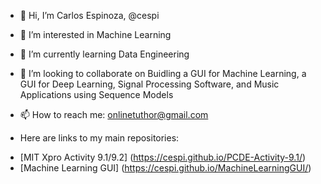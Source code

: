- 👋 Hi, I’m Carlos Espinoza, @cespi
- 👀 I’m interested in Machine Learning
- 🌱 I’m currently learning Data Engineering
- 💞️ I’m looking to collaborate on Buidling a GUI for Machine Learning, a GUI for Deep Learning, Signal Processing Software, and Music Applications using Sequence Models
- 📫 How to reach me: onlinetuthor@gmail.com

- Here are links to my main repositories:
* [MIT Xpro Activity 9.1/9.2] (https://cespi.github.io/PCDE-Activity-9.1/)
* [Machine Learning GUI] (https://cespi.github.io/MachineLearningGUI/)

<!---
cespi/cespi is a ✨ special ✨ repository because its `README.md` (this file) appears on your GitHub profile.
You can click the Preview link to take a look at your changes.
--->
